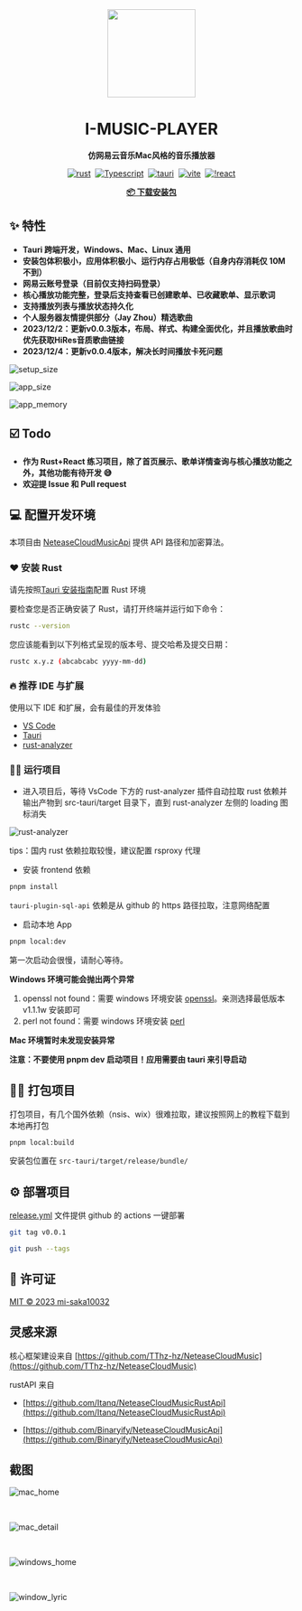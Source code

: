 <div align="center">
  <img src="./app-icon.png" width="156" height="156" />

  <h1>I-MUSIC-PLAYER</h1>

  <strong>仿网易云音乐Mac风格的音乐播放器</strong>

  <div>
  
  [![rust](https://img.shields.io/badge/rust-1.73.0-blue)](https://www.rust-lang.org/)&nbsp;&nbsp;[![Typescript](https://img.shields.io/badge/typescript-5.0.2-blue)](https://www.typescriptlang.org/)&nbsp;&nbsp;[![tauri](https://img.shields.io/badge/tauri-1.5-brightgreen)](https://tauri.app/)&nbsp;&nbsp;[![vite](https://img.shields.io/badge/vite-4.5.0-brightgreen)](https://vitejs.dev/)&nbsp;&nbsp;[![!react](https://img.shields.io/badge/react-18.2.0-brightgreen)](https://react.dev/)

  </div>
  
  <a href="https://github.com/mi-saka10032/i-music-player/releases" target="blank"><strong>📦️ 下载安装包</strong></a>

</div>

## ✨ 特性

- **Tauri 跨端开发，Windows、Mac、Linux 通用**
- **安装包体积极小，应用体积极小、运行内存占用极低（自身内存消耗仅 10M 不到）**
- **网易云账号登录（目前仅支持扫码登录）**
- **核心播放功能完整，登录后支持查看已创建歌单、已收藏歌单、显示歌词**
- **支持播放列表与播放状态持久化**
- **个人服务器友情提供部分（Jay Zhou）精选歌曲**
- **2023/12/2：更新v0.0.3版本，布局、样式、构建全面优化，并且播放歌曲时优先获取HiRes音质歌曲链接**
- **2023/12/4：更新v0.0.4版本，解决长时间播放卡死问题**

![setup_size](./images/setup_size.jpg)

![app_size](./images/app_size.jpg)

![app_memory](./images/memory.jpg)

## ☑️ Todo

- **作为 Rust+React 练习项目，除了首页展示、歌单详情查询与核心播放功能之外，其他功能有待开发 😅️**
- **欢迎提 Issue 和 Pull request**

## 💻 配置开发环境

本项目由 [NeteaseCloudMusicApi](https://github.com/Binaryify/NeteaseCloudMusicApi) 提供 API 路径和加密算法。

### ❤️ 安装 Rust

请先按照[Tauri 安装指南](https://tauri.app/zh-cn/v1/guides/getting-started/prerequisites#%E5%AE%89%E8%A3%85)配置 Rust 环境

要检查您是否正确安装了 Rust，请打开终端并运行如下命令：

```bash
rustc --version
```

您应该能看到以下列格式呈现的版本号、提交哈希及提交日期：

```bash
rustc x.y.z (abcabcabc yyyy-mm-dd)
```

### 🔥 推荐 IDE 与扩展

使用以下 IDE 和扩展，会有最佳的开发体验

- [VS Code](https://code.visualstudio.com/)
- [Tauri](https://marketplace.visualstudio.com/items?itemName=tauri-apps.tauri-vscode)
- [rust-analyzer](https://marketplace.visualstudio.com/items?itemName=rust-lang.rust-analyzer)

### 👷‍♂️ 运行项目

- 进入项目后，等待 VsCode 下方的 rust-analyzer 插件自动拉取 rust 依赖并输出产物到 src-tauri/target 目录下，直到 rust-analyzer 左侧的 loading 图标消失

![rust-analyzer](images/rust-analyzer.jpg)

tips：国内 rust 依赖拉取较慢，建议配置 rsproxy 代理

- 安装 frontend 依赖

```bash
pnpm install
```

`tauri-plugin-sql-api` 依赖是从 github 的 https 路径拉取，注意网络配置

- 启动本地 App

```bash
pnpm local:dev
```

第一次启动会很慢，请耐心等待。

**Windows 环境可能会抛出两个异常**

1. openssl not found：需要 windows 环境安装 [openssl](https://slproweb.com/products/Win32OpenSSL.html)。亲测选择最低版本 v1.1.1w 安装即可
2. perl not found：需要 windows 环境安装 [perl](https://strawberryperl.com/)

**Mac 环境暂时未发现安装异常**

**注意：不要使用 pnpm dev 启动项目！应用需要由 tauri 来引导启动**

## 👷‍♂️ 打包项目

打包项目，有几个国外依赖（nsis、wix）很难拉取，建议按照网上的教程下载到本地再打包

```bash
pnpm local:build
```

安装包位置在 `src-tauri/target/release/bundle/`

## ⚙️ 部署项目

<a href="./.github/workflows/release.yml">release.yml</a> 文件提供 github 的 actions 一键部署

```bash
git tag v0.0.1
```

```bash
git push --tags
```

## 📜 许可证

[MIT © 2023 mi-saka10032](./LICENSE)

## 灵感来源

核心框架建设来自 [https://github.com/TThz-hz/NeteaseCloudMusic](https://github.com/TThz-hz/NeteaseCloudMusic)

rustAPI 来自

- [https://github.com/Itanq/NeteaseCloudMusicRustApi](https://github.com/Itanq/NeteaseCloudMusicRustApi)

- [https://github.com/Binaryify/NeteaseCloudMusicApi](https://github.com/Binaryify/NeteaseCloudMusicApi)

## 截图

![mac_home](./images/mac_home.png)

<br />

![mac_detail](./images/mac_detail.png)

<br />

![windows_home](./images/windows_home.jpg)

<br />

![window_lyric](./images/window_lyric.jpg)
